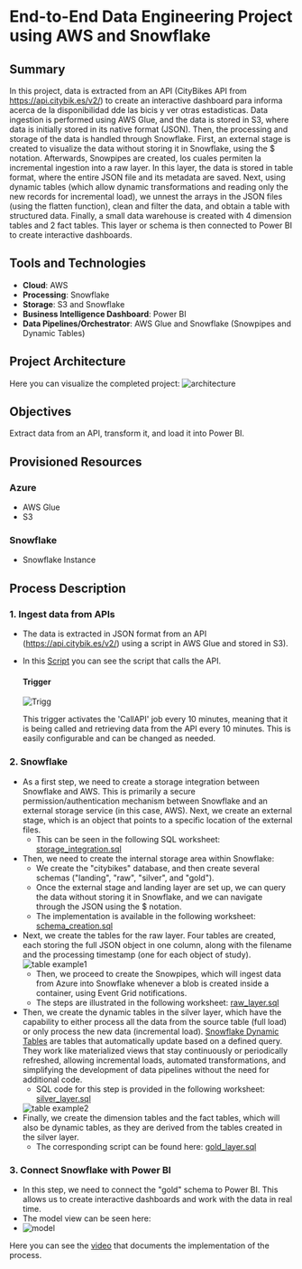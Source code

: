 # End-to-End Data Engineering Project using AWS and Snowflake

## Summary
In this project, data is extracted from an API (CityBikes API from https://api.citybik.es/v2/) to create an interactive dashboard para informa acerca de la disponibilidad dde las bicis y ver otras estadisticas. Data ingestion is performed using AWS Glue, and the data is stored in S3, where data is initially stored in its native format (JSON). Then, the processing and storage of the data is handled through Snowflake. First, an external stage is created to visualize the data without storing it in Snowflake, using the $ notation. Afterwards, Snowpipes are created, los cuales permiten la incremental ingestion into a raw layer. In this layer, the data is stored in table format, where the entire JSON file and its metadata are saved. Next, using dynamic tables (which allow dynamic transformations and reading only the new records for incremental load), we unnest the arrays in the JSON files (using the flatten function), clean and filter the data, and obtain a table with structured data. Finally, a small data warehouse is created with 4 dimension tables and 2 fact tables. This layer or schema is then connected to Power BI to create interactive dashboards.

## Tools and Technologies
- **Cloud**: AWS
- **Processing**: Snowflake
- **Storage**: S3 and Snowflake
- **Business Intelligence Dashboard**: Power BI
- **Data Pipelines/Orchestrator**: AWS Glue and Snowflake (Snowpipes and Dynamic Tables)

## Project Architecture
Here you can visualize the completed project:
<img src="https://i.imgur.com/rPCVeny.png" alt="architecture">

## Objectives
Extract data from an API, transform it, and load it into Power BI.

## Provisioned Resources
  ### Azure
   - AWS Glue
   - S3
  ### Snowflake
   - Snowflake Instance

## Process Description

### 1. Ingest data from APIs
- The data is extracted in JSON format from an API (https://api.citybik.es/v2/) using a script in AWS Glue and stored in S3).
- In this [Script](AWS/CallAPI.py) you can see the script that calls the API.

  #### Trigger
   
    <img src="https://i.imgur.com/6YHw8ew.png" alt="Trigg">

    This trigger activates the 'CallAPI' job every 10 minutes, meaning that it is being called and retrieving data from the API every 10 minutes. This is easily configurable and can be changed as needed.
    

### 2. Snowflake
  - As a first step, we need to create a storage integration between Snowflake and AWS. This is primarily a secure permission/authentication mechanism between Snowflake and an external storage service (in this case, AWS). Next, we create an external stage, which is an object that points to a specific location of the external files.
    - This can be seen in the following SQL worksheet: [storage_integration.sql](Snowflake/storage_integration.sql)
  - Then, we need to create the internal storage area within Snowflake:
    - We create the "citybikes" database, and then create several schemas ("landing", "raw", "silver", and "gold").
    - Once the external stage and landing layer are set up, we can query the data without storing it in Snowflake, and we can navigate through the JSON using the $ notation.
    - The implementation is available in the following worksheet: [schema_creation.sql](Snowflake/schema_creation.sql)
  - Next, we create the tables for the raw layer. Four tables are created, each storing the full JSON object in one column, along with the filename and the processing timestamp (one for each object of study).
    <img src="https://i.imgur.com/tqXEKJ2.png" alt="table example1">
    - Then, we proceed to create the Snowpipes, which will ingest data from Azure into Snowflake whenever a blob is created inside a container, using Event Grid notifications.
    - The steps are illustrated in the following worksheet: [raw_layer.sql](Snowflake/raw_layer.sql)
  - Then, we create the dynamic tables in the silver layer, which have the capability to either process all the data from the source table (full load) or only process the new data (incremental load). [Snowflake Dynamic Tables](https://docs.snowflake.com/en/user-guide/dynamic-tables-intro)  are tables that automatically update based on a defined query. They work like materialized views that stay continuously or periodically refreshed, allowing incremental loads, automated transformations, and simplifying the development of data pipelines without the need for additional code.
    - SQL code for this step is provided in the following worksheet: [silver_layer.sql](Snowflake/silver_layer.sql)
    <img src="https://i.imgur.com/aIY5myU.png" alt="table example2">
  - Finally, we create the dimension tables and the fact tables, which will also be dynamic tables, as they are derived from the tables created in the silver layer.
    - The corresponding script can be found here: [gold_layer.sql](Snowflake/gold_layer.sql)

### 3. Connect Snowflake with Power BI
- In this step, we need to connect the "gold" schema to Power BI. This allows us to create interactive dashboards and work with the data in real time.
 - The model view can be seen here:
  - <img src="https://i.imgur.com/yHaNwvx.png" alt="model">
 

Here you can see the [video](https://drive.google.com/file/d/1dHaZ7ptRNtrSOl9Ww-Q85RGjIFvcayiR/view?usp=sharing) that documents the implementation of the process.



 

 

 


 

